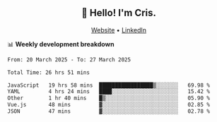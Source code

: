 
<h2 align="center">👋 Hello! I'm Cris.</h2>
<p align="center">
  <a href="https://www.criscunas.dev">Website</a> •
  <a href="https://www.linkedin.com/in/cristophercunas/">LinkedIn</a> 
</p>


📊 **Weekly development breakdown**
<!--START_SECTION:waka-->

```txt
From: 20 March 2025 - To: 27 March 2025

Total Time: 26 hrs 51 mins

JavaScript   19 hrs 58 mins  █████████████████▒░░░░░░░   69.98 %
YAML         4 hrs 24 mins   ████░░░░░░░░░░░░░░░░░░░░░   15.42 %
Other        1 hr 40 mins    █▒░░░░░░░░░░░░░░░░░░░░░░░   05.90 %
Vue.js       48 mins         ▓░░░░░░░░░░░░░░░░░░░░░░░░   02.85 %
JSON         47 mins         ▓░░░░░░░░░░░░░░░░░░░░░░░░   02.78 %
```

<!--END_SECTION:waka-->
